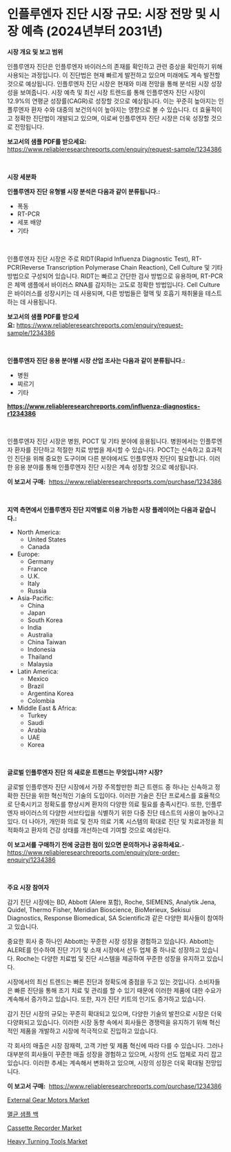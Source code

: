 <p><h1>인플루엔자 진단 시장 규모: 시장 전망 및 시장 예측 (2024년부터 2031년)</h1></p><p><strong>시장 개요 및 보고 범위</strong></p>
<p><p>인플루엔자 진단은 인플루엔자 바이러스의 존재를 확인하고 관련 증상을 확인하기 위해 사용되는 과정입니다. 이 진단법은 현재 빠르게 발전하고 있으며 미래에도 계속 발전할 것으로 예상됩니다. 인플루엔자 진단 시장은 현재와 미래 전망을 통해 분석된 시장 성장성을 보여줍니다. 시장 예측 및 최신 시장 트렌드를 통해 인플루엔자 진단 시장이 12.9%의 연평균 성장률(CAGR)로 성장할 것으로 예상됩니다. 이는 꾸준히 높아지는 인플루엔자 환자 수와 대중의 보건의식이 높아지는 영향으로 볼 수 있습니다. 더 효율적이고 정확한 진단법이 개발되고 있으며, 이로써 인플루엔자 진단 시장은 더욱 성장할 것으로 전망됩니다.</p></p>
<p><strong>보고서의 샘플 PDF를 받으세요:</strong> <a href="https://www.reliableresearchreports.com/enquiry/request-sample/1234386">https://www.reliableresearchreports.com/enquiry/request-sample/1234386</a></p>
<p>&nbsp;</p>
<p><strong>시장 세분화</strong></p>
<p><strong>인플루엔자 진단 유형별 시장 분석은 다음과 같이 분류됩니다.:</strong></p>
<p><ul><li>폭동</li><li>RT-PCR</li><li>세포 배양</li><li>기타</li></ul></p>
<p>&nbsp;</p>
<p><p>인플루엔자 진단 시장은 주로 RIDT(Rapid Influenza Diagnostic Test), RT-PCR(Reverse Transcription Polymerase Chain Reaction), Cell Culture 및 기타 방법으로 구성되어 있습니다. RIDT는 빠르고 간단한 검사 방법으로 유용하며, RT-PCR은 체액 샘플에서 바이러스 RNA를 감지하는 고도로 정확한 방법입니다. Cell Culture은 바이러스를 성장시키는 데 사용되며, 다른 방법들은 혈액 및 호흡기 채취물을 테스트하는 데 사용됩니다.</p></p>
<p><strong>보고서의 샘플 PDF를 받으세요:</strong>&nbsp;<a href="https://www.reliableresearchreports.com/enquiry/request-sample/1234386">https://www.reliableresearchreports.com/enquiry/request-sample/1234386</a></p>
<p>&nbsp;</p>
<p><strong> 인플루엔자 진단 응용 분야별 시장 산업 조사는 다음과 같이 분류됩니다.:</strong></p>
<p><ul><li>병원</li><li>찌르기</li><li>기타</li></ul></p>
<p><strong><a href="https://www.reliableresearchreports.com/influenza-diagnostics-r1234386">https://www.reliableresearchreports.com/influenza-diagnostics-r1234386</a></strong></p>
<p>&nbsp;</p>
<p><p>인플루엔자 진단 시장은 병원, POCT 및 기타 분야에 응용됩니다. 병원에서는 인플루엔자 환자를 진단하고 적절한 치료 방법을 제시할 수 있습니다. POCT는 신속하고 효과적인 진단을 위해 중요한 도구이며 다른 분야에서도 인플루엔자 진단이 필요합니다. 이러한 응용 분야를 통해 인플루엔자 진단 시장은 계속 성장할 것으로 예상됩니다.</p></p>
<p><strong>이 보고서 구매:</strong>&nbsp; <a href="https://www.reliableresearchreports.com/purchase/1234386">https://www.reliableresearchreports.com/purchase/1234386</a></p>
<p>&nbsp;</p>
<p><strong>지역 측면에서 인플루엔자 진단 지역별로 이용 가능한 시장 플레이어는 다음과 같습니다.:</strong></p>
<p><ul>
    <li>
        North America:
        <ul>
            <li>United States</li>
            <li>Canada</li>
        </ul>
    </li>
    <li>
        Europe:
        <ul>
            <li>Germany</li>
            <li>France</li>
            <li>U.K.</li>
            <li>Italy</li>
            <li>Russia</li>
        </ul>
    </li>
    <li>
        Asia-Pacific:
        <ul>
            <li>China</li>
            <li>Japan</li>
            <li>South Korea</li>
            <li>India</li>
            <li>Australia</li>
            <li>China Taiwan</li>
            <li>Indonesia</li>
            <li>Thailand</li>
            <li>Malaysia</li>
        </ul>
    </li>
    <li>
        Latin America:
        <ul>
            <li>Mexico</li>
            <li>Brazil</li>
            <li>Argentina Korea</li>
            <li>Colombia</li>
        </ul>
    </li>
    <li>
        Middle East & Africa:
        <ul>
            <li>Turkey</li>
            <li>Saudi</li>
            <li>Arabia</li>
            <li>UAE</li>
            <li>Korea</li>
        </ul>
    </li>
    </ul></p>
<p>&nbsp;</p>
<p><strong>글로벌 인플루엔자 진단 의 새로운 트렌드는 무엇입니까? 시장?</strong></p>
<p><p>글로벌 인플루엔자 진단 시장에서 가장 주목할만한 최근 트렌드 중 하나는 신속하고 정확한 진단을 위한 혁신적인 기술의 도입이다. 이러한 기술은 진단 프로세스를 효율적으로 단축시키고 정확도를 향상시켜 환자의 다양한 의료 필요를 충족시킨다. 또한, 인플루엔자 바이러스의 다양한 서브타입을 식별하기 위한 다중 진단 테스트의 사용이 늘어나고 있다. 더 나아가, 개인화 의료 및 전자 의료 기록 시스템의 확대로 진단 및 치료과정을 최적화하고 환자의 건강 상태를 개선하는데 기여할 것으로 예상된다.</p></p>
<p><strong>이 보고서를 구매하기 전에 궁금한 점이 있으면 문의하거나 공유하세요.</strong>- <a href="https://www.reliableresearchreports.com/enquiry/pre-order-enquiry/1234386">https://www.reliableresearchreports.com/enquiry/pre-order-enquiry/1234386</a></p>
<p>&nbsp;</p>
<p><strong>주요 시장 참여자</strong></p>
<p><p>감기 진단 시장에는 BD, Abbott (Alere 포함), Roche, SIEMENS, Analytik Jena, Quidel, Thermo Fisher, Meridian Bioscience, BioMerieux, Sekisui Diagnostics, Response Biomedical, SA Scientific과 같은 다양한 회사들이 참여하고 있습니다. </p><p>중요한 회사 중 하나인 Abbott는 꾸준한 시장 성장을 경험하고 있습니다. Abbott는 ALERE를 인수하여 진단 기기 및 소재 시장에서 선두 업체 중 하나로 성장하고 있습니다. Roche는 다양한 치료법 및 진단 시스템을 제공하여 꾸준한 성장을 유지하고 있습니다. </p><p>시장에서의 최신 트렌드는 빠른 진단과 정확도에 중점을 두고 있는 것입니다. 소비자들은 빠른 진단을 통해 조기 치료 및 관리를 할 수 있기 때문에 이러한 제품에 대한 수요가 계속해서 증가하고 있습니다. 또한, 자가 진단 키트의 인기도 증가하고 있습니다.</p><p>감기 진단 시장의 규모는 꾸준히 확대되고 있으며, 다양한 기술의 발전으로 시장은 더욱 다양화되고 있습니다. 이러한 시장 동향 속에서 회사들은 경쟁력을 유지하기 위해 혁신적인 제품을 개발하고 시장에 적극적으로 진입하고 있습니다.</p><p>각 회사의 매출은 시장 잠재력, 고객 기반 및 제품 혁신에 따라 다를 수 있습니다. 그러나 대부분의 회사들이 꾸준한 매출 성장을 경험하고 있으며, 시장의 선도 업체로 자리 잡고 있습니다. 이러한 추세는 계속해서 변화하고 있으며, 시장의 성장은 더욱 확대될 전망입니다.</p></p>
<p><strong>이 보고서 구매:</strong>&nbsp;&nbsp;<a href="https://www.reliableresearchreports.com/purchase/1234386">https://www.reliableresearchreports.com/purchase/1234386</a></p>
<p><p><a href="https://www.linkedin.com/pulse/external-gear-motors-market-insight-trends-growth-forecasted-cf2sc?trackingId=XFg7ldfJLEdnDC%2Bc4dwnNA%3D%3D">External Gear Motors Market</a></p><p><a href="https://github.com/bvubpqd5241630/Market-Research-Report-List-1/blob/main/777984024812.md">멸균 샘플 백</a></p><p><a href="https://www.linkedin.com/pulse/cassette-recorder-market-report-reveals-latest-trends-laa7c?trackingId=zxkW2WWUmzSfzOgZkuf4qw%3D%3D">Cassette Recorder Market</a></p><p><a href="https://github.com/ChiragRP21/Market-Research-Report-List-4/blob/main/heavy-turning-tools-market.md">Heavy Turning Tools Market</a></p></p>